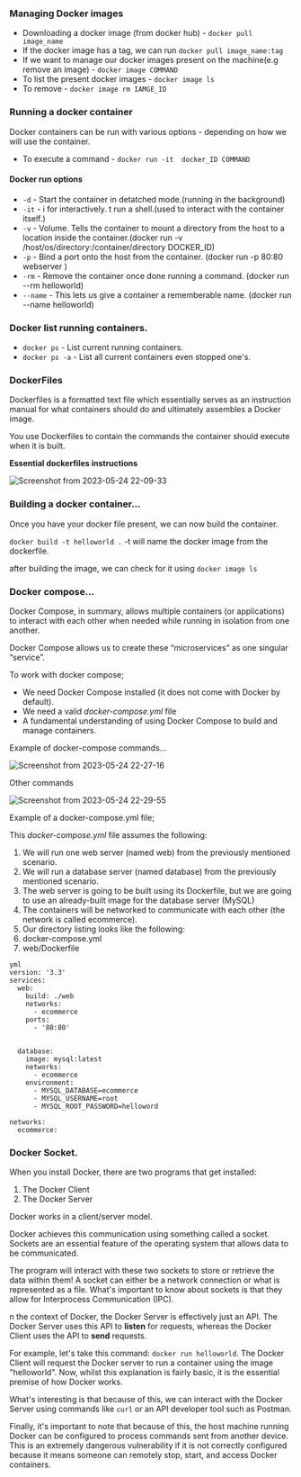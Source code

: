 
### Managing Docker images

- Downloading a docker image (from docker hub) - `docker pull image_name`
- If the docker image has a tag, we can run `docker pull image_name:tag`
- If we want to manage our docker images present on the machine(e.g remove an image) - `docker image COMMAND`
- To list the present docker images - `docker image ls`
- To remove - `docker image rm IAMGE_ID`

### Running a docker container

Docker containers can be run with various options - depending on how we will use the container. 

- To execute a command - `docker run -it  docker_ID COMMAND`

#### Docker run options

- `-d` - Start the container in detatched mode.(running in the background)
- `-it` - i for interactively. t run a shell.(used to interact with the container itself.)
- `-v` - Volume. Tells the container to mount a directory from the host to a location inside the container.(docker run -v /host/os/directory:/container/directory DOCKER_ID)
- `-p` - Bind a port onto the host from the container. (docker run -p 80:80 webserver )
- `-rm` - Remove the container once done running a command. (docker run --rm helloworld)
- `--name` - This lets us give a container a rememberable name. (docker run --name helloworld)

### Docker list running containers.

- `docker ps` - List current running containers.
- `docker ps -a` - List all current containers even stopped one's.

### DockerFiles

Dockerfiles is a formatted text file which essentially serves as an instruction manual for what containers should do and ultimately assembles a Docker image.

You use Dockerfiles to contain the commands the container should execute when it is built.

__Essential dockerfiles instructions__

![Screenshot from 2023-05-24 22-09-33](https://github.com/MetricCode/MetricCode/assets/99975622/4bc8aa76-543d-44d9-8ac0-e77a7d3159a4)


### Building a docker container...

Once you have your docker file present, we can now build the container.

`docker build -t helloworld .` -t will name the docker image from the dockerfile.

after building the image, we can check for it using `docker image ls`

### Docker compose...

Docker Compose, in summary, allows multiple containers (or applications) to interact with each other when needed while running in isolation from one another.

Docker Compose allows us to create these “microservices” as one singular “service”.

To work with docker compose;

- We need Docker Compose installed (it does not come with Docker by default).
- We need a valid _docker-compose.yml_ file
- A fundamental understanding of using Docker Compose to build and manage containers.

Example of docker-compose commands...

![Screenshot from 2023-05-24 22-27-16](https://github.com/MetricCode/MetricCode/assets/99975622/613e6997-10c2-4a47-a22c-c232cf4a0a23)

Other commands 

![Screenshot from 2023-05-24 22-29-55](https://github.com/MetricCode/MetricCode/assets/99975622/9d36aad4-5a1e-4355-9596-9d388d2b8b11)


Example of a docker-compose.yml file;

This _docker-compose.yml_ file assumes the following:

1. We will run one web server (named web) from the previously mentioned scenario.
2. We will run a database server (named database) from the previously mentioned scenario.
3. The web server is going to be built using its Dockerfile, but we are going to use an already-built image for the database server (MySQL)
4. The containers will be networked to communicate with each other (the network is called ecommerce).
5. Our directory listing looks like the following:
6. docker-compose.yml
7. web/Dockerfile

```
yml
version: '3.3'
services:
  web:
    build: ./web
    networks:
      - ecommerce
    ports:
      - '80:80'


  database:
    image: mysql:latest
    networks:
      - ecommerce
    environment:
      - MYSQL_DATABASE=ecommerce
      - MYSQL_USERNAME=root
      - MYSQL_ROOT_PASSWORD=helloword
    
networks:
  ecommerce:
```

### Docker Socket.

When you install Docker, there are two programs that get installed:

1. The Docker Client
2. The Docker Server

Docker works in a client/server model. 

Docker achieves this communication using something called a socket. Sockets are an essential feature of the operating system that allows data to be communicated.

The program will interact with these two sockets to store or retrieve the data within them! A socket can either be a network connection or what is represented as a file. What's important to know about sockets is that they allow for Interprocess Communication (IPC).

n the context of Docker, the Docker Server is effectively just an API. The Docker Server uses this API to **listen** for requests, whereas the Docker Client uses the API to **send** requests.

For example, let's take this command: `docker run helloworld`. The Docker Client will request the Docker server to run a container using the image "helloworld". Now, whilst this explanation is fairly basic, it is the essential premise of how Docker works.

What's interesting is that because of this, we can interact with the Docker Server using commands like `curl` or an API developer tool such as Postman.

Finally, it's important to note that because of this, the host machine running Docker can be configured to process commands sent from another device. This is an extremely dangerous vulnerability if it is not correctly configured because it means someone can remotely stop, start, and access Docker containers.
